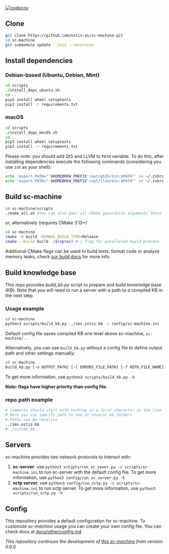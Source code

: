[![codecov](https://codecov.io/gh/ostis-ai/sc-machine/branch/main/graph/badge.svg?token=WU8O9Z1DNL)](https://codecov.io/gh/ostis-ai/sc-machine)

## Clone

```sh
git clone https://github.com/ostis-ai/sc-machine.git
cd sc-machine
git submodule update --init --recursive
```

## Install dependencies

### Debian-based (Ubuntu, Debian, Mint)

```sh
cd scripts
./install_deps_ubuntu.sh
cd ..
pip3 install wheel setuptools
pip3 install -r requirements.txt
```

### macOS
```sh
cd scripts
./install_deps_macOS.sh
cd ..
pip3 install wheel setuptools
pip3 install -r requirements.txt
```
Please note: you should add Qt5 and LLVM to `PATH` variable. To do this, after installing dependencies execute the following commands (considering you use `zsh` as your shell):
```sh
echo 'export PATH="'$HOMEBREW_PREFIX'/opt/qt@5/bin:$PATH"' >> ~/.zshrc
echo 'export PATH="'$HOMEBREW_PREFIX'/opt/llvm/bin:$PATH"' >> ~/.zshrc
```

## Build sc-machine
```sh
cd sc-machine/scripts
./make_all.sh #You can also pass all CMake generation arguments there
```
or, alternatively (requires CMake 3.13+)
```sh
cd sc-machine
cmake -B build -DCMAKE_BUILD_TYPE=Release
cmake --build build -j$(nproc) #-j flag for paralleled build process
```
Additional CMake flags can be used to build tests, format code or analyze memory leaks, check [our build docs](docs/build/cmake-flags.md) for more info.

## Build knowledge base

This repo provides *build_kb.py* script to prepare and build knowledge base (KB). Note that you will need to run a server with a path to a compiled KB in the next step.

### Usage example
```sh
cd sc-machine
python3 scripts/build_kb.py ../ims.ostis.kb -c config/sc-machine.ini
```

Default config file saves compiled KB one level above sc-machine, `sc-machine/..`

Alternatively, you can use `build_kb.py` without a config file to define output path and other settings manually:
```sh
cd sc-machine
build_kb.py [-o OUTPUT_PATH] [-l ERRORS_FILE_PATH] [-f REPO_FILE_NAME] repo_folder
```
To get more information, use `python3 scripts/build_kb.py -h`

**Note: flags have higher priority than config file.**

### repo.path example
```sh
# Comments should start with hashtag as a first character in the line
# Here you can specify path to one or several kb folders
# Paths can be relative
../ims.ostis.kb
#../custom_kb
```

## Servers

sc-machine provides two network protocols to interact with:

1. **sc-server**: use `python3 sctipts/run_sc_sever.py -c scripts/sc-machine.ini` to run sc-server with the default config file.
  To get more information, use `python3 config/run_sc_server.py -h`
2. **sctp server**: use `python3 config/run_sctp.py -c scripts/sc-machine.ini` to run sctp server.
  To get more information, use `python3 scripts/run_sctp.py -h`

## Config

This repository provides a default configuration for sc-machine. To customize *sc-machine* usage you can create your own config file. You can check docs at [docs/other/config.md](docs/other/config.md)

*This repository continues the development of [this sc-machine](https://github.com/ostis-dev/sc-machine) from version 0.6.0.*

